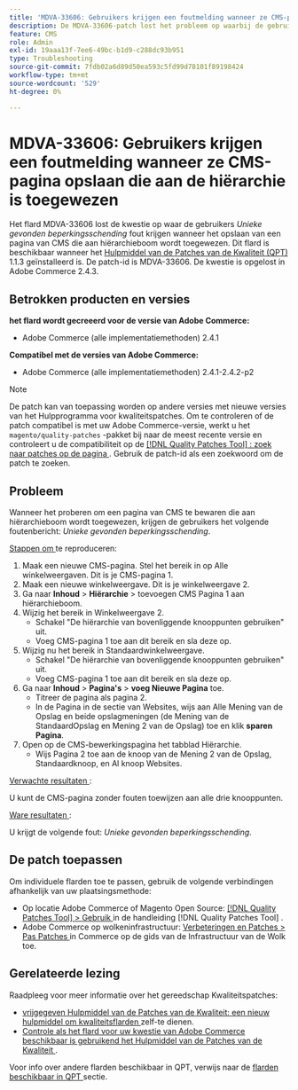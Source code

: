 ```yaml
---
title: 'MDVA-33606: Gebruikers krijgen een foutmelding wanneer ze CMS-pagina opslaan die aan de hiërarchie is toegewezen'
description: De MDVA-33606-patch lost het probleem op waarbij de gebruikers een fout *Unieke schending van de beperking aangetroffen* krijgen bij het opslaan van een CMS-pagina die is toegewezen aan de hiërarchische structuur. Deze patch is beschikbaar wanneer [Quality Patches Tool (QPT)] (https://experienceleague.adobe.com/en/docs/commerce-operations/tools/quality-patches-tool/quality-patches-tool-to-self-serve-quality-patches) 1.1.3 is geïnstalleerd. De patch-id is MDVA-33606. De kwestie is opgelost in Adobe Commerce 2.4.3.
feature: CMS
role: Admin
exl-id: 19aaa13f-7ee6-49bc-b1d9-c288dc93b951
type: Troubleshooting
source-git-commit: 7fdb02a6d89d50ea593c5fd99d78101f89198424
workflow-type: tm+mt
source-wordcount: '529'
ht-degree: 0%

---
```


# MDVA-33606: Gebruikers krijgen een foutmelding wanneer ze CMS-pagina opslaan die aan de hiërarchie is toegewezen

Het flard MDVA-33606 lost de kwestie op waar de gebruikers *Unieke gevonden beperkingsschending* fout krijgen wanneer het opslaan van een pagina van CMS die aan hiërarchieboom wordt toegewezen. Dit flard is beschikbaar wanneer het [ Hulpmiddel van de Patches van de Kwaliteit (QPT) ](https://experienceleague.adobe.com/en/docs/commerce-operations/tools/quality-patches-tool/quality-patches-tool-to-self-serve-quality-patches) 1.1.3 geïnstalleerd is. De patch-id is MDVA-33606. De kwestie is opgelost in Adobe Commerce 2.4.3.

## Betrokken producten en versies

**het flard wordt gecreeerd voor de versie van Adobe Commerce:**

* Adobe Commerce (alle implementatiemethoden) 2.4.1

**Compatibel met de versies van Adobe Commerce:**

* Adobe Commerce (alle implementatiemethoden) 2.4.1-2.4.2-p2

>[!NOTE]
>
>De patch kan van toepassing worden op andere versies met nieuwe versies van het Hulpprogramma voor kwaliteitspatches. Om te controleren of de patch compatibel is met uw Adobe Commerce-versie, werkt u het `magento/quality-patches` -pakket bij naar de meest recente versie en controleert u de compatibiliteit op de [[!DNL Quality Patches Tool] : zoek naar patches op de pagina ](https://experienceleague.adobe.com/en/docs/commerce-operations/tools/quality-patches-tool/quality-patches-tool-to-self-serve-quality-patches) . Gebruik de patch-id als een zoekwoord om de patch te zoeken.

## Probleem

Wanneer het proberen om een pagina van CMS te bewaren die aan hiërarchieboom wordt toegewezen, krijgen de gebruikers het volgende foutenbericht: *Unieke gevonden beperkingsschending*.

<u> Stappen om </u> te reproduceren:

1. Maak een nieuwe CMS-pagina. Stel het bereik in op Alle winkelweergaven. Dit is je CMS-pagina 1.
1. Maak een nieuwe winkelweergave. Dit is je winkelweergave 2.
1. Ga naar **Inhoud** > **Hiërarchie** > toevoegen CMS Pagina 1 aan hiërarchieboom.
1. Wijzig het bereik in Winkelweergave 2.
   * Schakel &quot;De hiërarchie van bovenliggende knooppunten gebruiken&quot; uit.
   * Voeg CMS-pagina 1 toe aan dit bereik en sla deze op.
1. Wijzig nu het bereik in Standaardwinkelweergave.
   * Schakel &quot;De hiërarchie van bovenliggende knooppunten gebruiken&quot; uit.
   * Voeg CMS-pagina 1 toe aan dit bereik en sla deze op.
1. Ga naar **Inhoud** > **Pagina&#39;s** > **voeg Nieuwe Pagina** toe.
   * Titreer de pagina als pagina 2.
   * In de Pagina in de sectie van Websites, wijs aan Alle Mening van de Opslag en beide opslagmeningen (de Mening van de StandaardOpslag en Mening 2 van de Opslag) toe en klik **sparen Pagina**.
1. Open op de CMS-bewerkingspagina het tabblad Hiërarchie.
   * Wijs Pagina 2 toe aan de knoop van de Mening 2 van de Opslag, Standaardknoop, en Al knoop Websites.

<u> Verwachte resultaten </u>:

U kunt de CMS-pagina zonder fouten toewijzen aan alle drie knooppunten.

<u> Ware resultaten </u>:

U krijgt de volgende fout: *Unieke gevonden beperkingsschending*.

## De patch toepassen

Om individuele flarden toe te passen, gebruik de volgende verbindingen afhankelijk van uw plaatsingsmethode:

* Op locatie Adobe Commerce of Magento Open Source: [[!DNL Quality Patches Tool] > Gebruik ](/help/tools/quality-patches-tool/usage.md) in de handleiding [!DNL Quality Patches Tool] .
* Adobe Commerce op wolkeninfrastructuur: [ Verbeteringen en Patches > Pas Patches ](https://experienceleague.adobe.com/docs/commerce-cloud-service/user-guide/develop/upgrade/apply-patches.html) in Commerce op de gids van de Infrastructuur van de Wolk toe.

## Gerelateerde lezing

Raadpleeg voor meer informatie over het gereedschap Kwaliteitspatches:

* [ vrijgegeven Hulpmiddel van de Patches van de Kwaliteit: een nieuw hulpmiddel om kwaliteitsflarden ](https://experienceleague.adobe.com/en/docs/commerce-operations/tools/quality-patches-tool/quality-patches-tool-to-self-serve-quality-patches) zelf-te dienen.
* [ Controle als het flard voor uw kwestie van Adobe Commerce beschikbaar is gebruikend het Hulpmiddel van de Patches van de Kwaliteit ](/help/tools/quality-patches-tool/patches-available-in-qpt/check-patch-for-magento-issue-with-magento-quality-patches.md).

Voor info over andere flarden beschikbaar in QPT, verwijs naar de [ flarden beschikbaar in QPT ](https://support.magento.com/hc/en-us/sections/360010506631-Patches-available-in-MQP-tool-) sectie.
